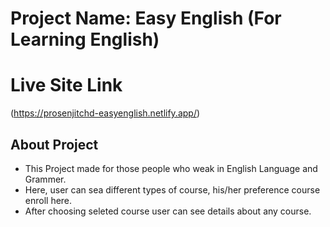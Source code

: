 # Project Name: Easy English (For Learning English)

# Live Site Link
(https://prosenjitchd-easyenglish.netlify.app/)

## About Project

- This Project made for those people who weak in English Language and Grammer.
- Here, user can sea different types of course, his/her preference course enroll here.
- After choosing seleted course user can see details about any course.